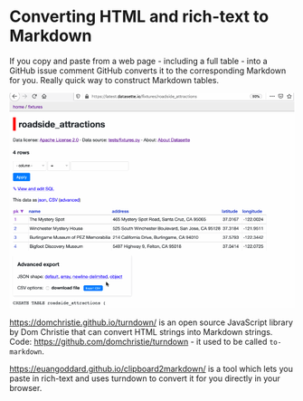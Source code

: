# Converting HTML and rich-text to Markdown

If you copy and paste from a web page - including a full table - into a GitHub issue comment GitHub converts it to the corresponding Markdown for you. Really quick way to construct Markdown tables.

![GitHub converting to Markdown](converting-to-markdown.gif)

https://domchristie.github.io/turndown/ is an open source JavaScript library by Dom Christie that can convert HTML strings into Markdown strings. Code: https://github.com/domchristie/turndown - it used to be called `to-markdown`.

https://euangoddard.github.io/clipboard2markdown/ is a tool which lets you paste in rich-text and uses turndown to convert it for you directly in your browser.

